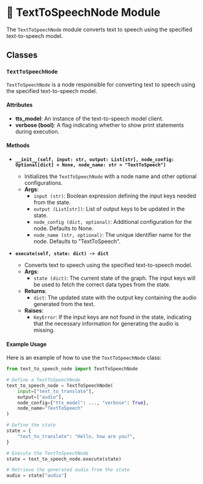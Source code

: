 # 🦐 TextToSpeechNode Module

The `TextToSpeechNode` module converts text to speech using the specified text-to-speech model.

## Classes

### `TextToSpeechNode`

`TextToSpeechNode` is a node responsible for converting text to speech using the specified text-to-speech model.

#### Attributes

- **tts_model**: An instance of the text-to-speech model client.
- **verbose (bool)**: A flag indicating whether to show print statements during execution.

#### Methods

- **`__init__(self, input: str, output: List[str], node_config: Optional[dict] = None, node_name: str = "TextToSpeech")`**
  - Initializes the `TextToSpeechNode` with a node name and other optional configurations.
  - **Args**:
    - `input (str)`: Boolean expression defining the input keys needed from the state.
    - `output (List[str])`: List of output keys to be updated in the state.
    - `node_config (dict, optional)`: Additional configuration for the node. Defaults to None.
    - `node_name (str, optional)`: The unique identifier name for the node. Defaults to "TextToSpeech".

- **`execute(self, state: dict) -> dict`**
  - Converts text to speech using the specified text-to-speech model.
  - **Args**:
    - `state (dict)`: The current state of the graph. The input keys will be used to fetch the correct data types from the state.
  - **Returns**:
    - `dict`: The updated state with the output key containing the audio generated from the text.
  - **Raises**:
    - `KeyError`: If the input keys are not found in the state, indicating that the necessary information for generating the audio is missing.

#### Example Usage

Here is an example of how to use the `TextToSpeechNode` class:

```python
from text_to_speech_node import TextToSpeechNode

# Define a TextToSpeechNode
text_to_speech_node = TextToSpeechNode(
    input=["text_to_translate"],
    output=["audio"],
    node_config={"tts_model": ..., "verbose": True},
    node_name="TextToSpeech"
)

# Define the state
state = {
    "text_to_translate": "Hello, how are you?",
}

# Execute the TextToSpeechNode
state = text_to_speech_node.execute(state)

# Retrieve the generated audio from the state
audio = state["audio"]
